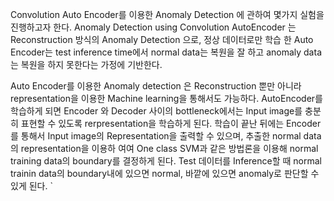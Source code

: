 Convolution Auto Encoder를 이용한 Anomaly Detection 에 관하여 몇가지 실험을 진행하고자 한다. Anomaly Detection using Convolution AutoEncoder 는 Reconstruction 방식의 Anomaly Detection 으로, 정상 데이터로만 학습 한 Auto Encoder는 test inference time에서 normal data는 복원을 잘 하고 anomaly data는 복원을 하지 못한다는 가정에 기반한다. 

Auto Encoder를 이용한 Anomaly detection 은 Reconstruction 뿐만 아니라 representation을 이용한 Machine learning을 통해서도 가능하다. AutoEncoder를 학습하게 되면 Encoder 와 Decoder 사이의 bottleneck에서는 Input image를 충분히 표현할 수 있도록 rerpresentation을 학습하게 된다. 학습이 끝난 뒤에는 Encoder를 통해서 Input image의 Representation을 출력할 수 있으며, 추출한 normal data의 representation을 이용하 여여 One class SVM과 같은 방법론을 이용해 normal training data의 boundary를 결정하게 된다. Test 데이터를 Inference할 때 normal trainin data의 boundary내에 있으면 normal, 바깥에 있으면 anomaly로 판단할 수 있게 된다. 
`